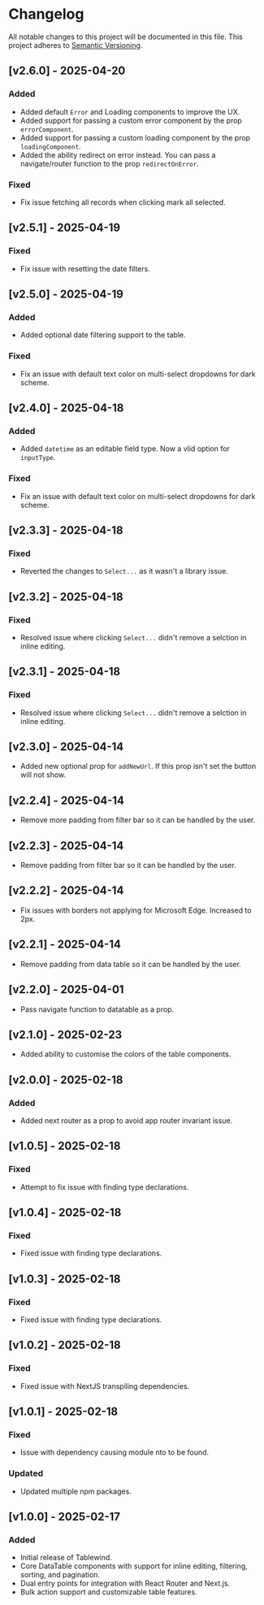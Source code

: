 # Changelog

All notable changes to this project will be documented in this file. This project adheres to [Semantic Versioning](https://semver.org/spec/v2.0.0.html).

## [v2.6.0] - 2025-04-20

### Added

- Added default `Error` and Loading components to improve the UX.
- Added support for passing a custom error component by the prop `errorComponent`.
- Added support for passing a custom loading component by the prop `loadingComponent`.
- Added the ability redirect on error instead. You can pass a navigate/router function to the prop `redirectOnError`.

### Fixed

- Fix issue fetching all records when clicking mark all selected.

## [v2.5.1] - 2025-04-19

### Fixed

- Fix issue with resetting the date filters.

## [v2.5.0] - 2025-04-19

### Added

- Added optional date filtering support to the table.

### Fixed

- Fix an issue with default text color on multi-select dropdowns for dark scheme.

## [v2.4.0] - 2025-04-18

### Added

- Added `datetime` as an editable field type. Now a vlid option for `inputType`.

### Fixed

- Fix an issue with default text color on multi-select dropdowns for dark scheme.

## [v2.3.3] - 2025-04-18

### Fixed

- Reverted the changes to `Select...` as it wasn't a library issue.

## [v2.3.2] - 2025-04-18

### Fixed

- Resolved issue where clicking `Select...` didn't remove a selction in inline editing.

## [v2.3.1] - 2025-04-18

### Fixed

- Resolved issue where clicking `Select...` didn't remove a selction in inline editing.

## [v2.3.0] - 2025-04-14

- Added new optional prop for `addNewUrl`. If this prop isn't set the button will not show.

## [v2.2.4] - 2025-04-14

- Remove more padding from filter bar so it can be handled by the user.

## [v2.2.3] - 2025-04-14

- Remove padding from filter bar so it can be handled by the user.

## [v2.2.2] - 2025-04-14

- Fix issues with borders not applying for Microsoft Edge. Increased to 2px.

## [v2.2.1] - 2025-04-14

- Remove padding from data table so it can be handled by the user.

## [v2.2.0] - 2025-04-01

- Pass navigate function to datatable as a prop.

## [v2.1.0] - 2025-02-23

- Added ability to customise the colors of the table components.

## [v2.0.0] - 2025-02-18

### Added

- Added next router as a prop to avoid app router invariant issue.

## [v1.0.5] - 2025-02-18

### Fixed

- Attempt to fix issue with finding type declarations.

## [v1.0.4] - 2025-02-18

### Fixed

- Fixed issue with finding type declarations.

## [v1.0.3] - 2025-02-18

### Fixed

- Fixed issue with finding type declarations.

## [v1.0.2] - 2025-02-18

### Fixed

- Fixed issue with NextJS transpiling dependencies.

## [v1.0.1] - 2025-02-18

### Fixed

- Issue with dependency causing module nto to be found.

### Updated

- Updated multiple npm packages.

## [v1.0.0] - 2025-02-17

### Added

- Initial release of Tablewind.
- Core DataTable components with support for inline editing, filtering, sorting, and pagination.
- Dual entry points for integration with React Router and Next.js.
- Bulk action support and customizable table features.
